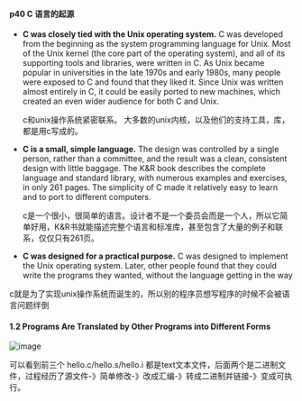 #### p40 C 语言的起源

- **C was closely tied with the Unix operating system.** C was developed from the beginning as the
system programming language for Unix. Most of the Unix kernel (the core part of the operating
system), and all of its supporting tools and libraries, were written in C. As Unix became popular in
universities in the late 1970s and early 1980s, many people were exposed to C and found that they
liked it. Since Unix was written almost entirely in C, it could be easily ported to new machines,
which created an even wider audience for both C and Unix.

  c和unix操作系统紧密联系。 大多数的unix内核，以及他们的支持工具，库，都是用c写成的。
- **C is a small, simple language.** The design was controlled by a single person, rather than a committee,
and the result was a clean, consistent design with little baggage. The K&R book describes the
complete language and standard library, with numerous examples and exercises, in only 261 pages.
The simplicity of C made it relatively easy to learn and to port to different computers.

  c是一个很小，很简单的语言。设计者不是一个委员会而是一个人，所以它简单好用，K&R书就能描述完整个语言和标准库，甚至包含了大量的例子和联系，仅仅只有261页。

-  **C was designed for a practical purpose.** C was designed to implement the Unix operating system.
Later, other people found that they could write the programs they wanted, without the language
getting in the way

  c就是为了实现unix操作系统而诞生的，所以别的程序员想写程序的时候不会被语言问题绊倒
  
  #### 1.2 Programs Are Translated by Other Programs into Different Forms
  ![image](https://user-images.githubusercontent.com/47411365/148670033-1603d060-b2d9-4f1e-9593-c0ba401c27ed.png)

可以看到前三个 hello.c/hello.s/hello.i 都是text文本文件，后面两个是二进制文件，过程经历了源文件-》简单修改-》改成汇编-》转成二进制并链接-》变成可执行。
